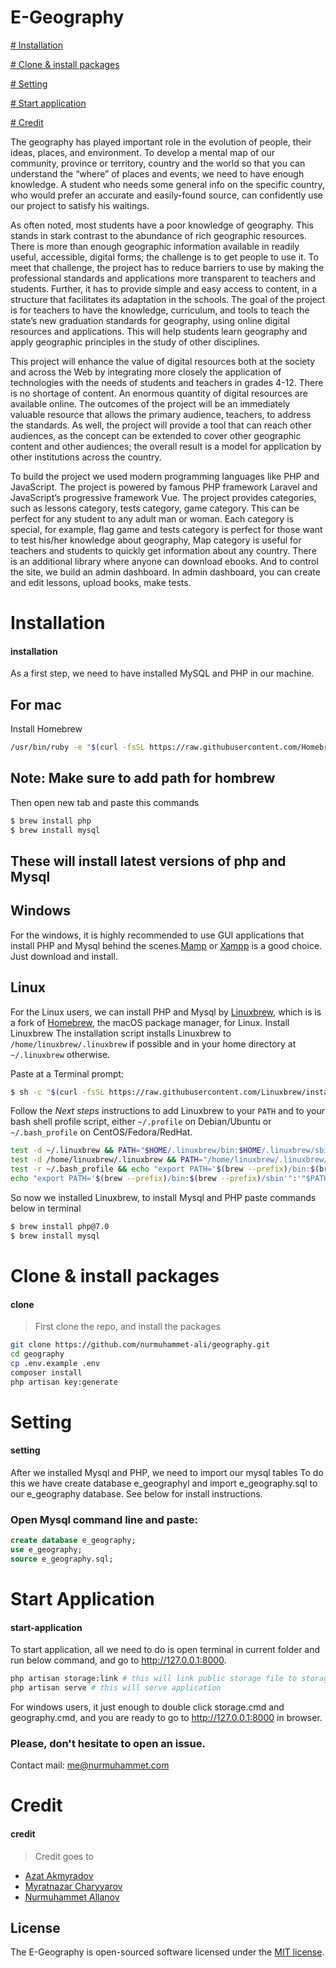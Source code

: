 # E-Geography

[# Installation](#installation)

[# Clone & install packages](#clone)

[# Setting](#setting)

[# Start application](#start-application)

[# Credit](#credit)

The geography has played important role in the evolution of people, their ideas, places, and environment. To develop a mental map of our community, province or territory, country and the world so that you can understand the “where” of places and events, we need to have enough knowledge. A student who needs some general info on the specific country, who would prefer an accurate and easily-found source, can confidently use our project to satisfy his waitings.

As often noted, most students have a poor knowledge of geography. This stands in stark contrast to the abundance of rich geographic resources. There is more than enough geographic information available in readily useful, accessible, digital forms; the challenge is to get people to use it. To meet that challenge, the project has to reduce barriers to use by making the professional standards and applications more transparent to teachers and students. Further, it has to provide simple and easy access to content, in a structure that facilitates its adaptation in the schools. The goal of the project is for teachers to have the knowledge, curriculum, and tools to teach the state’s new graduation standards for geography, using online digital resources and applications. This will help students learn geography and apply geographic principles in the study of other disciplines.

This project will enhance the value of digital resources both at the society and across the Web by integrating more closely the application of technologies with the needs of students and teachers in grades 4-12. There is no shortage of content. An enormous quantity of digital resources are available online. The outcomes of the project will be an immediately valuable resource that allows the primary audience, teachers, to address the standards. As well, the project will provide a tool that can reach other audiences, as the concept can be extended to cover other geographic content and other audiences; the overall result is a model for application by other institutions across the country. 

To build the project we used modern programming languages like PHP and JavaScript. The project is powered by famous PHP framework Laravel and JavaScript’s progressive framework Vue. The project provides categories, such as lessons category, tests category, game category. This can be perfect for any student to any adult man or woman. Each category is special, for example, flag game and tests category is perfect for those want to test his/her knowledge about geography, Map category is useful for teachers and students to quickly get information about any country. There is an additional library where anyone can download ebooks. And to control the site, we build an admin dashboard. In admin dashboard, you can create and edit lessons, upload books, make tests. 

<!-- ### Few pages: 
This is how home page looks. Nice and simple for any type of people. 
![alt text](http://doctna.esy.es/uploads/Untitled.png "Homepage")

Our project can be perfect for finding quick information for any country.
![alt text](http://doctna.esy.es/uploads/countries.png "Countries page")

This is the map category. You can click on any country and get information
![alt text](http://doctna.esy.es/uploads/map.png "Maps Page")

Flag game category, simple fun and exciting.
![alt text](http://doctna.esy.es/uploads/flagGame.png "Awesome Flag Game page")

Admin dashboard, a place where you can control site. You can create tests, lessons, upload books and add information about countries.
![alt text](http://doctna.esy.es/uploads/adminDashboard.png "Admin Dashboard Page")
![alt text](http://doctna.esy.es/uploads/adminDashboardForms.png "Admin Dashboard Page") -->

# Installation
#### installation
As a first step, we need to have installed MySQL and PHP in our machine.

## For mac
Install Homebrew
```bash
/usr/bin/ruby -e "$(curl -fsSL https://raw.githubusercontent.com/Homebrew/install/master/install)"
```
## Note: Make sure to add path for hombrew

Then open new tab and paste this commands
```bash
$ brew install php
$ brew install mysql
```
## These will install latest versions of php and Mysql

## Windows
For the windows, it is highly recommended to use GUI applications that install PHP and Mysql behind the scenes.[Mamp](https://www.mamp.info/en/mamp-pro/) or [Xampp](https://www.apachefriends.org/index.html) is a good choice. Just download and install.

## Linux
For the Linux users, we can install PHP and Mysql by [Linuxbrew](http://linuxbrew.sh/), which is  is a fork of [Homebrew](http://brew.sh/), the macOS package manager, for Linux.
Install Linuxbrew
The installation script installs Linuxbrew to  `/home/linuxbrew/.linuxbrew`  if possible and in your home directory at  `~/.linuxbrew`  otherwise.

Paste at a Terminal prompt:
```bash
$ sh -c "$(curl -fsSL https://raw.githubusercontent.com/Linuxbrew/install/master/install.sh)"
```
Follow the  _Next steps_  instructions to add Linuxbrew to your  `PATH`  and to your bash shell profile script, either  `~/.profile`  on Debian/Ubuntu or  `~/.bash_profile`  on CentOS/Fedora/RedHat.
```bash
test -d ~/.linuxbrew && PATH="$HOME/.linuxbrew/bin:$HOME/.linuxbrew/sbin:$PATH"
test -d /home/linuxbrew/.linuxbrew && PATH="/home/linuxbrew/.linuxbrew/bin:/home/linuxbrew/.linuxbrew/sbin:$PATH"
test -r ~/.bash_profile && echo "export PATH='$(brew --prefix)/bin:$(brew --prefix)/sbin'":'"$PATH"' >>~/.bash_profile
echo "export PATH='$(brew --prefix)/bin:$(brew --prefix)/sbin'":'"$PATH"' >>~/.profile
```
So now we installed Linuxbrew, to install Mysql and PHP paste commands below in terminal
```bash
$ brew install php@7.0 
$ brew install mysql
```

# Clone & install packages
#### clone
> First clone the repo, and install the packages
```bash
git clone https://github.com/nurmuhammet-ali/geography.git
cd geography
cp .env.example .env
composer install
php artisan key:generate
```


# Setting
#### setting
After we installed Mysql and PHP, we need to import our mysql tables
To do this we have  create database e_geographyl and import e_geography.sql to our e_geography database.  See below for install instructions.

### Open Mysql command line and paste:
```sql
create database e_geography;
use e_geography;
source e_geography.sql;
```
# Start Application
#### start-application
To start application, all we need to do is open terminal in current folder and run below command, and go to http://127.0.0.1:8000.
```bash
php artisan storage:link # this will link public storage file to storage/public directory
php artisan serve # this will serve application
```
For windows users, it just enough to double click storage.cmd and geography.cmd, and you are ready to go to http://127.0.0.1:8000 in browser.

### Please, don't hesitate to open an issue.
Contact mail: me@nurmuhammet.com

# Credit

#### credit
> Credit goes to
- [Azat Akmyradov](https://github.com/azatakmyradov)
- [Myratnazar Charyyarov](https://github.com/mcharyyev)
- [Nurmuhammet Allanov](https://github.com/nurmuhammet-ali)


## License

The E-Geography is open-sourced software licensed under the  [MIT license](https://opensource.org/licenses/MIT).
